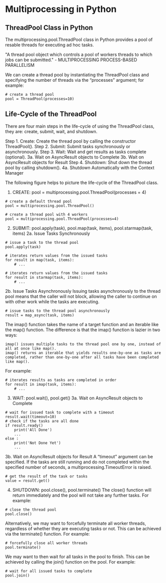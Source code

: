 # Multiprocessing in Python #

## ThreadPool Class in Python ##
The multiprocessing.pool.ThreadPool class in Python provides a pool of resable threads for executing ad hoc tasks.

"A thread pool object which controls a pool of workers threads to which jobs can be submitted." - MULTIPROCESSING PROCESS-BASED PARALLELISM

We can create a thread pool by instantiating the ThreadPool class and specifying the number of threads via the “processes” argument; 
for example:
```
# create a thread pool
pool = ThreadPool(processes=10)
```

## Life-Cycle of the ThreadPool ##
There are four main steps in the life-cycle of using the ThreadPool class, they are: create, submit, wait, and shutdown.

Step 1. Create: Create the thread pool by calling the constructor ThreadPool().
Step 2. Submit: Submit tasks synchronously or asynchronously.
Step 3. Wait: Wait and get results as tasks complete (optional).
        3a. Wait on AsyncResult objects to Complete
        3b. Wait on AsyncResult objects for Result
Step 4. Shutdown: Shut down the thread pool by calling shutdown().
        4a. Shutdown Automatically with the Context Manager

The following figure helps to picture the life-cycle of the ThreadPool class.

1. CREATE: pool = multiprocessing.pool.ThreadPool(processes = 4)
```
# create a default thread pool
pool = multiprocessing.pool.ThreadPool()
```
```
# create a thread pool with 4 workers
pool = multiprocessing.pool.ThreadPool(processes=4)
```

2. SUBMIT: pool.apply(task), pool.map(task, items), pool.starmap(task, items)
2a. Issue Tasks Synchronously
```
# issue a task to the thread pool
pool.apply(task)
```
```
# iterates return values from the issued tasks
for result in map(task, items):
	# ...
```
```
# iterates return values from the issued tasks
for result in starmap(task, items):
	# ...
```
2b. Issue Tasks Asynchronously
Issuing tasks asynchronously to the thread pool means that the caller will not block, allowing the caller to continue on with other work while the tasks are executing.
```
# issue tasks to the thread pool asynchronously
result = map_async(task, items)
```
The imap() function takes the name of a target function and an iterable like the map() function.
The difference is that the imap() function is lazier in two ways:

    imap() issues multiple tasks to the thread pool one by one, instead of all at once like map().
    imap() returns an iterable that yields results one-by-one as tasks are completed, rather than one-by-one after all tasks have been completed like map().
For example:
```
# iterates results as tasks are completed in order
for result in imap(task, items):
	# ...
```
3. WAIT: pool.wait(), pool.get()
3a. Wait on AsyncResult objects to Complete
```
# wait for issued task to complete with a timeout
result.wait(timeout=10)
# check if the tasks are all done
if result.ready()
	print('All Done')
	...
else :
	print('Not Done Yet')
	...
```
3b. Wait on AsyncResult objects for Result
A “timeout” argument can be specified. If the tasks are still running and do not completed within the specified number of seconds, a multiprocessing.TimeoutError is raised.
```
# get the result of the task or tasks
value = result.get()
```

4. SHUTDOWN: pool.close(), pool.terminate()
The close() function will return immediately and the pool will not take any further tasks.
For example:
```
# close the thread pool
pool.close()
```
Alternatively, we may want to forcefully terminate all worker threads, regardless of whether they are executing tasks or not.
This can be achieved via the terminate() function.
For example:
```
# forcefully close all worker threads
pool.terminate()
```
We may want to then wait for all tasks in the pool to finish.
This can be achieved by calling the join() function on the pool.
For example:
```
# wait for all issued tasks to complete
pool.join()
```

